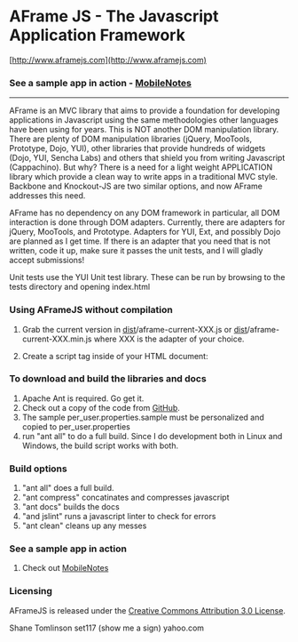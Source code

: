 AFrame JS - The Javascript Application Framework
================================================

[http://www.aframejs.com](http://www.aframejs.com)

### See a sample app in action - [MobileNotes](https://github.com/stomlinson/MobileNotes) ###


-----------------------

AFrame is an MVC library that aims to provide a foundation for developing applications in Javascript using the same
methodologies other languages have been using for years.  This is NOT another DOM manipulation library. There are
plenty of DOM manipulation libraries (jQuery, MooTools, Prototype, Dojo, YUI), other libraries that provide 
hundreds of widgets (Dojo, YUI, Sencha Labs) and others that shield you from writing Javascript (Cappachino).  But why?
There is a need for a light weight APPLICATION library which provide a clean way to write apps in a traditional MVC style.
Backbone and Knockout-JS are two similar options, and now AFrame addresses this need.

AFrame has no dependency on any DOM framework in particular, all DOM interaction is done through DOM adapters.  Currently,
there are adapters for jQuery, MooTools, and Prototype.  Adapters for YUI, Ext, and possibly Dojo are planned as I get time.
If there is an adapter that you need that is not written, code it up, make sure it passes the unit tests, and I will gladly accept submissions!

Unit tests use the YUI Unit test library.  These can be run by browsing to the tests directory and opening index.html

### Using AFrameJS without compilation ###

1. Grab the current version in [dist](https://github.com/stomlinson/AFrame-JS/tree/master/dist)/aframe-current-XXX.js or [dist](https://github.com/stomlinson/AFrame-JS/tree/master/dist)/aframe-current-XXX.min.js
where XXX is the adapter of your choice.

2. Create a script tag inside of your HTML document:

    <script type="text/javascript" src="aframe-current-jquery.min.js"></script>


### To download and build the libraries and docs ###

1. Apache Ant is required.  Go get it.
2. Check out a copy of the code from [GitHub](https://github.com/stomlinson/AFrame-JS).
3. The sample per_user.properties.sample must be personalized and copied to per_user.properties
4. run "ant all" to do a full build. Since I do development both in Linux and Windows, the build script works with both.

### Build options ###
1. "ant all" does a full build.
2. "ant compress" concatinates and compresses javascript
3. "ant docs" builds the docs
4. "and jslint" runs a javascript linter to check for errors
5. "ant clean" cleans up any messes


### See a sample app in action ###
1. Check out [MobileNotes](https://github.com/stomlinson/MobileNotes) 

### Licensing ###
AFrameJS is released under the [Creative Commons Attribution 3.0 License](http://creativecommons.org/licenses/by/3.0/).

Shane Tomlinson
set117 (show me a sign) yahoo.com
